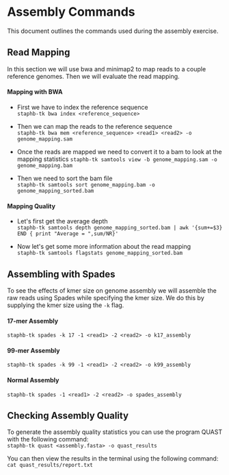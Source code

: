 # Assembly Commands
This document outlines the commands used during the assembly exercise.

## Read Mapping
In this section we will use bwa and minimap2 to map reads to a couple reference genomes. Then we will evaluate the read mapping.

#### Mapping with BWA
* First we have to index the reference sequence  
`staphb-tk bwa index <reference_sequence>`  

* Then we can map the reads to the reference sequence  
`staphb-tk bwa mem <reference_sequence> <read1> <read2> -o genome_mapping.sam`  

* Once the reads are mapped we need to convert it to a bam to look at the mapping statistics
`staphb-tk samtools view -b genome_mapping.sam -o genome_mapping.bam`  

* Then we need to sort the bam file  
`staphb-tk samtools sort genome_mapping.bam -o genome_mapping_sorted.bam`

#### Mapping Quality
* Let's first get the average depth  
`staphb-tk samtools depth genome_mapping_sorted.bam | awk '{sum+=$3} END { print "Average = ",sum/NR}'`

* Now let's get some more information about the read mapping  
`staphb-tk samtools flagstats genome_mapping_sorted.bam`



## Assembling with Spades
To see the effects of kmer size on genome assembly we will assemble the raw reads using Spades while specifying the kmer size. We do this by supplying the kmer size using the `-k` flag.

#### 17-mer Assembly
`staphb-tk spades -k 17 -1 <read1> -2 <read2> -o k17_assembly`

#### 99-mer Assembly
`staphb-tk spades -k 99 -1 <read1> -2 <read2> -o k99_assembly`

#### Normal Assembly
`staphb-tk spades -1 <read1> -2 <read2> -o spades_assembly`

## Checking Assembly Quality
To generate the assembly quality statistics you can use the program QUAST with the following command:  
`staphb-tk quast <assembly.fasta> -o quast_results`

You can then view the results in the terminal using the following command:  
`cat quast_results/report.txt`
